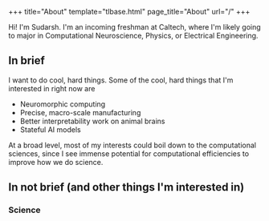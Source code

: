 +++
title="About"
template="tlbase.html"
page_title="About"
url="/"
+++

Hi! I'm Sudarsh. I'm an incoming freshman at Caltech, where I'm likely going to major in Computational Neuroscience, Physics, or Electrical Engineering. 


## In brief
I want to do cool, hard things. Some of the cool, hard things that I'm interested in right now are
- Neuromorphic computing
- Precise, macro-scale manufacturing
- Better interpretability work on animal brains
- Stateful AI models

At a broad level, most of my interests could boil down to the computational sciences, since I see immense potential for computational efficiencies to improve how we do science. 

## In not brief (and other things I'm interested in)

### Science